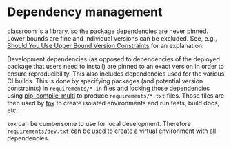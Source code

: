 # Dependency management

classroom is a library, so the package dependencies are never pinned.
Lower bounds are fine and individual versions can be excluded.
See, e.g., [Should You Use Upper Bound Version Constraints](https://iscinumpy.dev/post/bound-version-constraints/) for an explanation.

Development dependencies (as opposed to dependencies of the deployed package that users need to install) are pinned to an exact version in order to ensure reproducibility.
This also includes dependencies used for the various CI builds.
This is done by specifying packages (and potential version constraints) in `requirements/*.in` files and locking those dependencies using [pip-compile-multi](https://pip-compile-multi.readthedocs.io/en/latest/index.html) to produce `requirements/*.txt` files.
Those files are then used by [tox](https://tox.wiki/en/latest/) to create isolated environments and run tests, build docs, etc.

`tox` can be cumbersome to use for local development.
Therefore `requirements/dev.txt` can be used to create a virtual environment with all dependencies.
